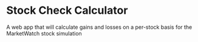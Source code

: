 # Stock Check Calculator

A web app that will calculate gains and losses on a per-stock basis for the MarketWatch stock simulation

